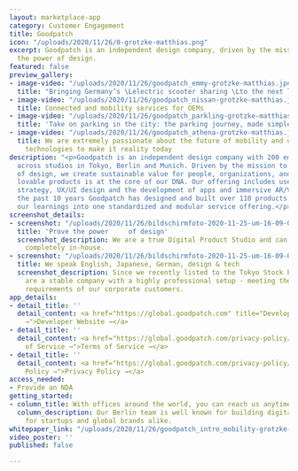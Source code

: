 ```yaml
---
layout: marketplace-app
category: Customer Engagement
title: Goodpatch
icon: "/uploads/2020/11/26/0-grotzke-matthias.png"
excerpt: Goodpatch is an independent design company, driven by the mission to prove
  the power of design.
featured: false
preview_gallery:
- image-video: "/uploads/2020/11/26/goodpatch_emmy-grotzke-matthias.jpeg"
  title: "Bringing Germany’s \Lelectric scooter sharing \Lto the next level"
- image-video: "/uploads/2020/11/26/goodpatch_nissan-grotzke-matthias.jpeg"
  title: Connected and mobility services for OEMs
- image-video: "/uploads/2020/11/26/goodpatch_parkling-grotzke-matthias.jpeg"
  title: 'Take on parking in the city: the parking journey, made simple'
- image-video: "/uploads/2020/11/26/goodpatch_athena-grotzke-matthias.jpeg"
  title: We are extremely passionate about the future of mobility and use immersive
    technologies to make it reality today
description: "<p>Goodpatch is an independent design company with 200 employees spread
  across studios in Tokyo, Berlin and Munich. Driven by the mission to prove the power
  of design, we create sustainable value for people, organizations, and the planet.</p><p>Creating
  lovable products is at the core of our DNA. Our offering includes user research,
  strategy, UX/UI design and the development of apps and immersive AR/VR experiences.</p><p>Over
  the past 10 years Goodpatch has designed and built over 110 products. We merged
  our learnings into one standardized and modular service offering.</p>"
screenshot_details:
- screenshot: "/uploads/2020/11/26/bildschirmfoto-2020-11-25-um-16-09-00-grotzke-matthias.jpg"
  title: 'Prove the power     of design'
  screenshot_description: We are a true Digital Product Studio and can design projects
    completely in-house.
- screenshot: "/uploads/2020/11/26/bildschirmfoto-2020-11-25-um-16-09-00-grotzke-matthias.jpg"
  title: We speak English, Japanese, German, design & tech
  screenshot_description: Since we recently listed to the Tokyo Stock Exchange, we
    are a stable company with a highly professional setup - meeting the compliance
    requirements of our corporate customers.
app_details:
- detail_title: ''
  detail_content: <a href="https://global.goodpatch.com" title="Developer Website
    →">Developer Website →</a>
- detail_title: ''
  detail_content: <a href="https://global.goodpatch.com/privacy-policy/" title="Terms
    of Service →">Terms of Service →</a>
- detail_title: ''
  detail_content: <a href="https://global.goodpatch.com/privacy-policy/" title="Privacy
    Policy →">Privacy Policy →</a>
access_needed:
- Provide an NDA
getting_started:
- column_title: With offices around the world, you can reach us anytime
  column_description: Our Berlin team is well known for building digital products
    for startups and global brands alike.
whitepaper_link: "/uploads/2020/11/26/goodpatch_intro_mobility-grotzke-matthias.pdf"
video_poster: ''
published: false

---
```

